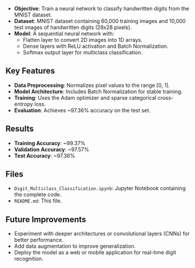 

- **Objective**: Train a neural network to classify handwritten digits from the MNIST dataset.
- **Dataset**: MNIST dataset containing 60,000 training images and 10,000 test images of handwritten digits (28x28 pixels).
- **Model**: A sequential neural network with:
  - Flatten layer to convert 2D images into 1D arrays.
  - Dense layers with ReLU activation and Batch Normalization.
  - Softmax output layer for multiclass classification.

## Key Features

- **Data Preprocessing**: Normalizes pixel values to the range [0, 1].
- **Model Architecture**: Includes Batch Normalization for stable training.
- **Training**: Uses the Adam optimizer and sparse categorical cross-entropy loss.
- **Evaluation**: Achieves ~97.36% accuracy on the test set.

## Results

- **Training Accuracy**: ~99.37%
- **Validation Accuracy**: ~97.57%
- **Test Accuracy**: ~97.36%

## Files

- `Digit_Multiclass_Classification.ipynb`: Jupyter Notebook containing the complete code.
- `README.md`: This file.

## Future Improvements

- Experiment with deeper architectures or convolutional layers (CNNs) for better performance.
- Add data augmentation to improve generalization.
- Deploy the model as a web or mobile application for real-time digit recognition.
